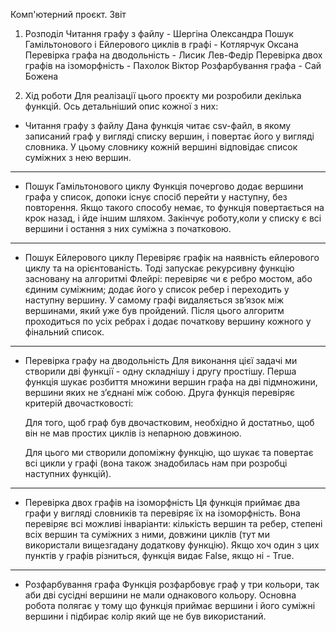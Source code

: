 Комп'ютерний проєкт. Звіт

1. Розподіл
   Читання графу з файлу - Шергіна Олександра
   Пошук Гамільтонового і Ейлерового циклів в графі - Котлярчук Оксана
   Перевірка графа на дводольність - Лисик Лев-Федір
   Перевірка двох графів на ізоморфність - Пахолок Віктор
   Розфарбування графа - Сай Божена

2. Хід роботи
Для реалізації цього проєкту ми розробили декілька функцій. Ось детальніший опис кожної з них:
  - Читання графу з файлу
    Дана функція читає csv-файл, в якому записаний граф у вигляді списку вершин,
    і повертає його у вигляді словника. У цьому словнику кожній вершині відповідає список суміжних з нею вершин.
---------------------------------------------------------------------------------------------------------------------------------------------
  - Пошук Гамільтонового циклу
    Функція почергово додає вершини графа у список, допоки існує спосіб перейти у наступну, без повторення.
    Якщо такого способу немає, то функція повертається на крок назад, і йде іншим шляхом.
    Закінчує роботу,коли у списку є всі вершини і остання з них суміжна з початковою.
----------------------------------------------------------------------------------------------------------------------------------------------
  - Пошук Ейлерового циклу
    Перевіряє графік на наявність ейлерового циклу та на орієнтованість. Тоді запускає рекурсивну функцію засновану на алгоритмі Флейрі:
    перевіряє чи є ребро мостом, або єдиним суміжним; додає його у список ребер і переходить у наступну вершину.
    У самому графі видаляється зв’язок між вершинами, який уже був пройдений. Після цього алгоритм проходиться по усіх ребрах і додає
    початкову вершину кожного у фінальний список.
----------------------------------------------------------------------------------------------------------------------------------------------
  - Перевірка графу на дводольність
    Для виконання цієї задачі ми створили дві функції - одну складнішу і другу простішу.
    Перша функція шукає розбиття множини вершин графа на дві підмножини, вершини яких не з’єднані між собою.
    Друга функція перевіряє критерій двочастковості:

    Для того, щоб граф був двочастковим, необхідно й достатньо, щоб він не мав простих циклів із непарною довжиною.

    Для цього ми створили допоміжну функцію, що шукає та повертає всі цикли у графі (вона також знадобилась нам при розробці наступних функцій).
----------------------------------------------------------------------------------------------------------------------------------------------
  - Перевірка двох графів на ізоморфність
    Ця функція приймає два графи у вигляді словників та перевіряє їх на ізоморфність.
    Вона перевіряє всі можливі інваріанти: кількість вершин та ребер, степені всіх вершин та суміжних з ними,
    довжини циклів (тут ми використали вищезгадану додаткову функцію).
    Якщо хоч один з цих пунктів у графів різниться, функція видає False, якщо ні - True.
 ----------------------------------------------------------------------------------------------------------------------------------------------
  - Розфарбування графа
    Функція  розфарбовує граф у три кольори, так аби дві сусідні вершини не мали однакового кольору.
    Основна робота полягає у тому що  функція приймає вершини і його суміжні вершини і підбирає колір який ще не був використаний.
